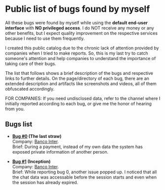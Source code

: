 # Public list of bugs found by myself

All these bugs were found by myself while using the **default end-user interface** with **NO privileged access**. I do NOT receive any money or any other benefits, but I expect quality improvement on the respective services because I need to use them frequently.

I created this public catalog due to the chronic lack of attention provided by companies when I tried to make reports. So, this is my last try to catch someone's attention and help companies to understand the importance of taking care of their bugs.

The list that follows shows a brief description of the bugs and respective links to further details. On the page/directory of each bug, there are an extended description and artifacts like screenshots and videos, all of them obfuscated accordingly.

FOR COMPANIES: If you need undisclosed data, refer to the channel where I initially reported according to each bug, or give me the honor of hearing from you.


## Bugs list

* **[Bug #0](catalog/bug00) (The last straw)**<br>
Company: [Banco Inter](https://www.bancointer.com.br/).<br>
Brief: During a payment, instead of my own data the system has exposed private information of another person. 

* **[Bug #1](https://youtu.be/XKQqZwMnzV4) (Inception)**<br>
Company: [Banco Inter](https://www.bancointer.com.br/).<br>
Brief: While reporting bug 0, another issue popped up. I noticed that all the chat data was accessable before the session starts and even when the session has already expired.
